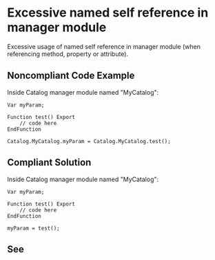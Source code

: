 # Excessive named self reference in manager module

Excessive usage of named self reference in manager module (when referencing method, property or attribute).

## Noncompliant Code Example

Inside Catalog manager module named "MyCatalog":

```bsl
Var myParam;

Function test() Export
    // code here
EndFunction

Catalog.MyCatalog.myParam = Catalog.MyCatalog.test();
```

## Compliant Solution

Inside Catalog manager module named "MyCatalog":

```bsl
Var myParam;

Function test() Export
    // code here
EndFunction

myParam = test();
```

## See

